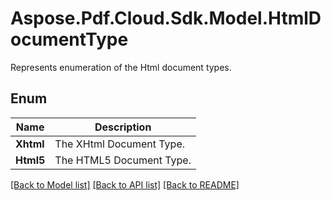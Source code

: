 ﻿# Aspose.Pdf.Cloud.Sdk.Model.HtmlDocumentType
Represents enumeration of the Html document types.

## Enum

 Name | Description
------------ | ------------
**Xhtml** | The XHtml Document Type.
**Html5** | The HTML5 Document Type.


[[Back to Model list]](../README.md#documentation-for-models) [[Back to API list]](../README.md#documentation-for-api-endpoints) [[Back to README]](../README.md)

